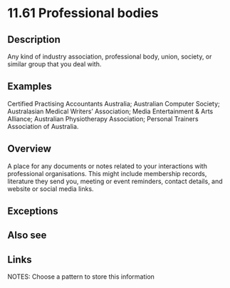 # 11.61 Professional bodies

## Description

Any kind of industry association, professional body, union, society, or similar group that you deal with.

## Examples

Certified Practising Accountants Australia; Australian Computer Society; Australasian Medical Writers’ Association; Media Entertainment & Arts Alliance; Australian Physiotherapy Association; Personal Trainers Association of Australia.

## Overview

A place for any documents or notes related to your interactions with professional organisations. This might include membership records, literature they send you, meeting or event reminders, contact details, and website or social media links.

## Exceptions

## Also see

## Links

NOTES:
Choose a pattern to store this information

